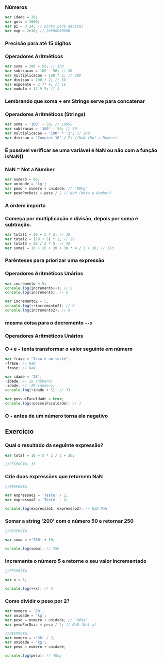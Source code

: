 ### Números

```js
var idade = 28;
var gols = 1000;
var pi = 3.14; // ponto para decimal
var exp = 2e10; // 20000000000 
```
### Precisão para até 15 digítos

### Operadores Aritméticos
```js
var soma = 100 + 50; // 150
var subtracao = 100 - 50; // 50
var multiplicacao = 100 * 2; // 200
var divisao = 100 / 2; // 50
var expoente = 2 ** 4; // 16
var modulo = 14 % 5; // 4
```
### Lembrando que soma + em Strings serve para concatenar

### Operadores Aritméticos (Strings)
```js
var soma = '100' + 50; // 10050
var subtracao = '100' - 50; // 50
var multiplicacao = '100' * '2'; // 200
var divisao = 'Comprei 10' / 2; //NaN (Not a Number)
```
### É possível verificar se uma variável é NaN ou não com a função isNaN()

### NaN = Not a Number
```js
var numero = 80;
var unidade = 'kg';
var peso = numero + unidade; // '80kg'
var pesoPorDois = peso / 2 // NaN (Nota a Number)
```

### A ordem importa
### Começa por multiplicação e divisão, depois por soma e subtração.
```js
var total1 = 20 + 5 * 2; // 30
var total2 = (20 + 5) * 2; // 50
var total3 = 20 / 2 * 5; // 50
var soma1 = 10 + 10 + 20 + 30 * 4 / 2 + 10; // 110
```
### Parênteses para priorizar uma expressão

### Operadores Aritméticos Unários

```js
var incremento = 5;
console.log(incremento++); // 5
console.log(incremento); // 6

var incremento2 = 5;
console.log(++incremento2); // 6
console.log(incremento2); // 6
```
### mesma coisa para o decremento ```--x```

### Operadores Aritméticos Unários

### O ```+``` e ```-``` tenta transformar o valor seguinte em número

```js
var frase = "Isso é um teste";
+frase; // NaN
-frase; // NaN

var idade = '28';
+idade; // 29 (número)
-idade; // -29 (número)
console.log(+idade + 5); // 33

var possuiFaculdade = true;
console.log(+possuiFaculdade); // 1
```
### O ```-``` antes de um número torna ele negativo

## Exercício
### Qual o resultado da seguinte expressão?
```js
var total = 10 + 5 * 2 / 2 + 20;

//RESPOSTA: 35
```

### Crie duas expressões que retornem NaN
```js
//RESPOSTA

var expressao1 = 'Teste' / 2;
var expressao2 = 'Teste' - 2;

console.log(expressao1, expressao2); // NaN NaN
```
### Somar a string '200' com o número 50 e retornar 250
~~~js
//RESPOSTA

var soma = +'200' + 50;

console.log(soma); // 250
~~~

### Incremente o número 5 e retorne o seu valor incrementado
~~~js
//RESPOSTA

var x = 5;

console.log(++x); // 6
~~~

### Como dividir o peso por 2?
```js
var numero = '80';
var unidade = 'kg';
var peso = numero + unidade; // '80kg'
var pesoPorDois = peso / 2; // NaN (Not a)

//RESPOSTA:
var numero = +'80' / 2;
var unidade = 'kg';
var peso = numero + unidade; 

console.log(peso); // 40kg
```
